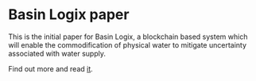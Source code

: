 # Basin Logix paper

This is the initial paper for Basin Logix, a blockchain based system which will enable the commodification of physical water to mitigate uncertainty associated with water supply.

Find out more and read [it](https://6f7bbb3c-6a65-4807-ba5d-990468de9175.filesusr.com/ugd/8fd51a_24bad79004ef4a9eab747dadfe16a620.pdf). 